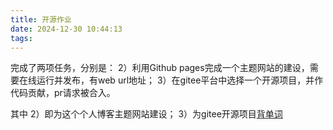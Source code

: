 ```yaml
---
title: 开源作业
date: 2024-12-30 10:44:13
tags:
---
```

完成了两项任务，分别是：
2）利用Github pages完成一个主题网站的建设，需要在线运行并发布，有web url地址；
3）在gitee平台中选择一个开源项目，并作代码贡献，pr请求被合入。

其中
2）即为这个个人博客主题网站建设；
3）为gitee开源项目[背单词](https://gitee.com/nalahy/c-memorize-vocabulary/pulls)